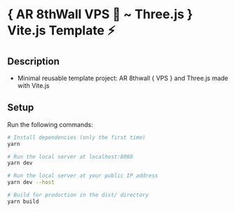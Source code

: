 # { AR 8thWall VPS 📍 ~ Three.js } Vite.js Template ⚡

## Description

- Minimal reusable template project: AR 8thwall { VPS } and Three.js made with Vite.js

## Setup

Run the following commands:

```bash
# Install dependencies (only the first time)
yarn

# Run the local server at localhost:8080
yarn dev

# Run the local server at your public IP address
yarn dev --host

# Build for production in the dist/ directory
yarn build
```
